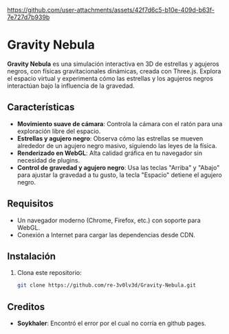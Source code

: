 


https://github.com/user-attachments/assets/42f7d6c5-b10e-409d-b63f-7e727d7b939b



# Gravity Nebula

**Gravity Nebula** es una simulación interactiva en 3D de estrellas y agujeros negros, con físicas gravitacionales dinámicas, creada con Three.js. Explora el espacio virtual y experimenta cómo las estrellas y los agujeros negros interactúan bajo la influencia de la gravedad.

## Características

- **Movimiento suave de cámara**: Controla la cámara con el ratón para una exploración libre del espacio.
- **Estrellas y agujero negro**: Observa cómo las estrellas se mueven alrededor de un agujero negro masivo, siguiendo las leyes de la física.
- **Renderizado en WebGL**: Alta calidad gráfica en tu navegador sin necesidad de plugins.
- **Control de gravedad y agujero negro**: Usa las teclas "Arriba" y "Abajo" para ajustar la gravedad a tu gusto, la tecla "Espacio" detiene el agujero negro.

## Requisitos

- Un navegador moderno (Chrome, Firefox, etc.) con soporte para WebGL.
- Conexión a Internet para cargar las dependencias desde CDN.

## Instalación

1. Clona este repositorio:
   ```bash
   git clone https://github.com/re-3v0lv3d/Gravity-Nebula.git

## Creditos

- **Soykhaler**: Encontró el error por el cual no corría en github pages.
